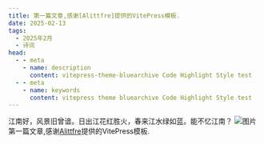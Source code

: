 ```yaml
---
title: 第一篇文章,感谢[Alittfre]提供的VitePress模板.
date: 2025-02-13
tags:
  - 2025年2月
  - 诗词
head:
  - - meta
    - name: description
      content: vitepress-theme-bluearchive Code Highlight Style test
  - - meta
    - name: keywords
      content: vitepress theme bluearchive Code Highlight Style test
---
```

江南好，风景旧曾谙。日出江花红胜火，春来江水绿如蓝。能不忆江南？
![图片](https://w.wallhaven.cc/full/m3/wallhaven-m3xdg1.jpg)
第一篇文章,感谢[Alittfre](https://github.com/Alittfre/vitepress-theme-bluearchive)提供的VitePress模板.
